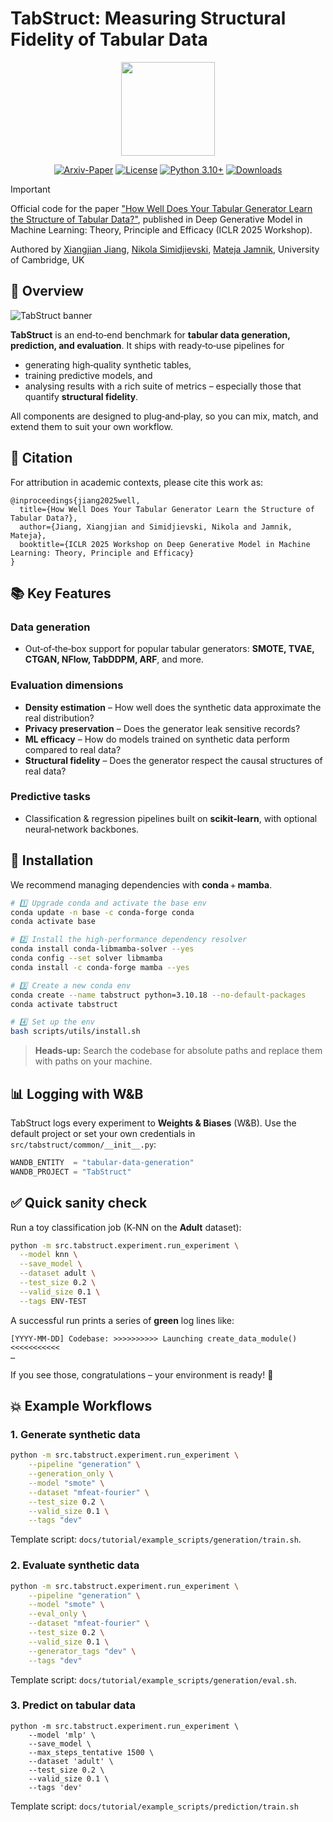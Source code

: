 # TabStruct: Measuring Structural Fidelity of Tabular Data

<div align="center">

<img src="docs/wiki/_media/repo_logo.png" height="150px">

[![Arxiv-Paper](https://img.shields.io/badge/Arxiv-Paper-olivegreen)](https://arxiv.org/abs/2503.09453)
[![License](https://img.shields.io/badge/License-Apache%202.0-blue.svg)](https://opensource.org/licenses/Apache-2.0)
[![Python 3.10+](https://img.shields.io/badge/python-3.10+-blue.svg)](https://www.python.org/downloads/)
[![Downloads](https://static.pepy.tech/badge/tabstruct)](https://pypi.org/project/tabstruct/)

</div>

> [!IMPORTANT]
> Official code for the paper ["How Well Does Your Tabular Generator Learn the Structure of Tabular Data?"](https://arxiv.org/abs/2503.09453), published in Deep Generative Model in Machine Learning: Theory, Principle and Efficacy (ICLR 2025 Workshop).
>
> Authored by [Xiangjian Jiang](https://silencex12138.github.io/), [Nikola Simidjievski](https://simidjievskin.github.io/), [Mateja Jamnik](https://www.cl.cam.ac.uk/~mj201/), University of Cambridge, UK

## 📌 Overview

![TabStruct banner](https://s2.loli.net/2025/05/16/TZ1clpvNBDhi8AE.png)

**TabStruct** is an end‑to‑end benchmark for **tabular data generation, prediction, and evaluation**. It ships with ready‑to‑use pipelines for

- generating high‑quality synthetic tables,
- training predictive models, and
- analysing results with a rich suite of metrics – especially those that quantify **structural fidelity**.

All components are designed to plug‑and‑play, so you can mix, match, and extend them to suit your own workflow.

## 📖 Citation

For attribution in academic contexts, please cite this work as:

```
@inproceedings{jiang2025well,
  title={How Well Does Your Tabular Generator Learn the Structure of Tabular Data?},
  author={Jiang, Xiangjian and Simidjievski, Nikola and Jamnik, Mateja},
  booktitle={ICLR 2025 Workshop on Deep Generative Model in Machine Learning: Theory, Principle and Efficacy}
}
```

## 📚 Key Features

### Data generation

- Out‑of‑the‑box support for popular tabular generators: **SMOTE, TVAE, CTGAN, NFlow, TabDDPM, ARF**, and more.

### Evaluation dimensions

- **Density estimation** – How well does the synthetic data approximate the real distribution?
- **Privacy preservation** – Does the generator leak sensitive records?
- **ML efficacy** – How do models trained on synthetic data perform compared to real data?
- **Structural fidelity** – Does the generator respect the causal structures of real data?

### Predictive tasks

- Classification & regression pipelines built on **scikit‑learn**, with optional neural‑network backbones.

## 🚀 Installation

We recommend managing dependencies with **conda** + **mamba**.

```bash
# 1️⃣ Upgrade conda and activate the base env
conda update -n base -c conda-forge conda
conda activate base

# 2️⃣ Install the high‑performance dependency resolver
conda install conda-libmamba-solver --yes
conda config --set solver libmamba
conda install -c conda-forge mamba --yes

# 3️⃣ Create a new conda env
conda create --name tabstruct python=3.10.18 --no-default-packages
conda activate tabstruct

# 4️⃣ Set up the env
bash scripts/utils/install.sh
```

> **Heads‑up:** Search the codebase for absolute paths and replace them with paths on your machine.

## 📊 Logging with W\&B

TabStruct logs every experiment to **Weights & Biases** (W\&B). Use the default project or set your own credentials in `src/tabstruct/common/__init__.py`:

```python
WANDB_ENTITY  = "tabular-data-generation"
WANDB_PROJECT = "TabStruct"
```

## ✅ Quick sanity check

Run a toy classification job (K‑NN on the **Adult** dataset):

```bash
python -m src.tabstruct.experiment.run_experiment \
  --model knn \
  --save_model \
  --dataset adult \
  --test_size 0.2 \
  --valid_size 0.1 \
  --tags ENV-TEST
```

A successful run prints a series of **green** log lines like:

```text
[YYYY‑MM‑DD] Codebase: >>>>>>>>>> Launching create_data_module() <<<<<<<<<<<
…
```

If you see those, congratulations – your environment is ready! 🎉

## 💥 Example Workflows

### 1. Generate synthetic data

```bash
python -m src.tabstruct.experiment.run_experiment \
    --pipeline "generation" \
    --generation_only \
    --model "smote" \
    --dataset "mfeat-fourier" \
    --test_size 0.2 \
    --valid_size 0.1 \
    --tags "dev"
```

Template script: `docs/tutorial/example_scripts/generation/train.sh`.

### 2. Evaluate synthetic data

```bash
python -m src.tabstruct.experiment.run_experiment \
	--pipeline "generation" \
	--model "smote" \
	--eval_only \
	--dataset "mfeat-fourier" \
	--test_size 0.2 \
	--valid_size 0.1 \
	--generator_tags "dev" \
	--tags "dev"
```

Template script: `docs/tutorial/example_scripts/generation/eval.sh`.

### 3. Predict on tabular data

```shell
python -m src.tabstruct.experiment.run_experiment \
	--model 'mlp' \
	--save_model \
	--max_steps_tentative 1500 \
	--dataset 'adult' \
	--test_size 0.2 \
	--valid_size 0.1 \
	--tags 'dev'
```

Template script: `docs/tutorial/example_scripts/prediction/train.sh`

<!--  -->
